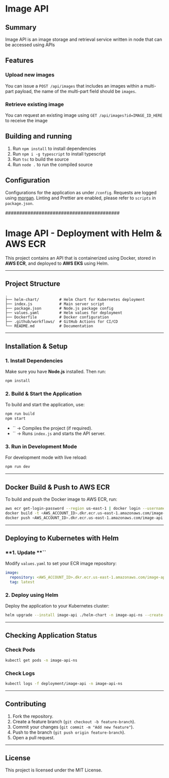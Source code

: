 # Image API

## Summary

Image API is an image storage and retrieval service written in node that can be accessed using APIs

## Features

### Upload new images

You can issue a `POST /api/images` that includes an images within a multi-part payload, the name of the multi-part field should be `images`.

### Retrieve existing image

You can request an existing image using `GET /api/images?id=IMAGE_ID_HERE` to receive the image

## Building and running

1. Run `npm install` to install dependencies
1. Run `npm i -g typescript` to install typescript
1. Run `tsc` to build the source
1. Run `node .` to run the compiled source

## Configuration

Configurations for the application as under `/config`.
Requests are logged using [morgan](https://www.npmjs.com/package/morgan).
Linting and Prettier are enabled, please refer to `scripts` in `package.json`.




#########################################

# Image API - Deployment with Helm & AWS ECR

This project contains an API that is containerized using Docker, stored in **AWS ECR**, and deployed to **AWS EKS** using Helm.

---

## **Project Structure**

```
.
├── helm-chart/         # Helm Chart for Kubernetes deployment
├── index.js            # Main server script
├── package.json        # Node.js package config
├── values.yaml         # Helm values for deployment
├── Dockerfile          # Docker configuration
├── .github/workflows/  # GitHub Actions for CI/CD
└── README.md           # Documentation
```

---

## **Installation & Setup**

### **1. Install Dependencies**

Make sure you have **Node.js** installed. Then run:

```sh
npm install
```

### **2. Build & Start the Application**

To build and start the application, use:

```sh
npm run build
npm start
```

- `` → Compiles the project (if required).
- `` → Runs `index.js` and starts the API server.

### **3. Run in Development Mode**

For development mode with live reload:

```sh
npm run dev
```

---

## **Docker Build & Push to AWS ECR**

To build and push the Docker image to AWS ECR, run:

```sh
aws ecr get-login-password --region us-east-1 | docker login --username AWS --password-stdin <AWS_ACCOUNT_ID>.dkr.ecr.us-east-1.amazonaws.com
docker build -t <AWS_ACCOUNT_ID>.dkr.ecr.us-east-1.amazonaws.com/image-api:latest .
docker push <AWS_ACCOUNT_ID>.dkr.ecr.us-east-1.amazonaws.com/image-api:latest
```

---

## **Deploying to Kubernetes with Helm**

### **1. Update **``

Modify `values.yaml` to set your ECR image repository:

```yaml
image:
  repository: <AWS_ACCOUNT_ID>.dkr.ecr.us-east-1.amazonaws.com/image-api
  tag: latest
```

### **2. Deploy using Helm**

Deploy the application to your Kubernetes cluster:

```sh
helm upgrade --install image-api ./helm-chart -n image-api-ns --create-namespace -f values.yaml
```

---

## **Checking Application Status**

### **Check Pods**

```sh
kubectl get pods -n image-api-ns
```

### **Check Logs**

```sh
kubectl logs -f deployment/image-api -n image-api-ns
```

---

## **Contributing**

1. Fork the repository.
2. Create a feature branch (`git checkout -b feature-branch`).
3. Commit your changes (`git commit -m "Add new feature"`).
4. Push to the branch (`git push origin feature-branch`).
5. Open a pull request.

---

## **License**

This project is licensed under the MIT License.

